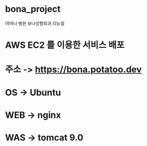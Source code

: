 # bona_project
어머니 병원 보나성형외과 리뉴얼


# AWS EC2 를 이용한 서비스 배포
# 주소 -> https://bona.potatoo.dev

# OS -> Ubuntu
# WEB -> nginx
# WAS -> tomcat 9.0
